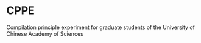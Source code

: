 # CPPE
Compilation principle experiment for graduate students of the University of Chinese Academy of Sciences
